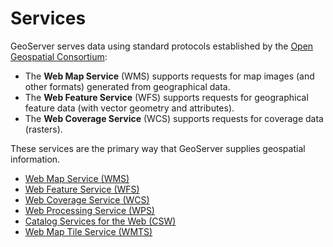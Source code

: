 # Services

GeoServer serves data using standard protocols established by the [Open Geospatial Consortium](http://www.opengeospatial.org):

-   The **Web Map Service** (WMS) supports requests for map images (and other formats) generated from geographical data.
-   The **Web Feature Service** (WFS) supports requests for geographical feature data (with vector geometry and attributes).
-   The **Web Coverage Service** (WCS) supports requests for coverage data (rasters).

These services are the primary way that GeoServer supplies geospatial information.

<div class="grid cards" markdown>

-   [Web Map Service (WMS)](wms/index.md)
-   [Web Feature Service (WFS)](wfs/index.md)
-   [Web Coverage Service (WCS)](wcs/index.md)
-   [Web Processing Service (WPS)](wps/index.md)
-   [Catalog Services for the Web (CSW)](csw/index.md)
-   [Web Map Tile Service (WMTS)](wmts/index.md)

</div>

